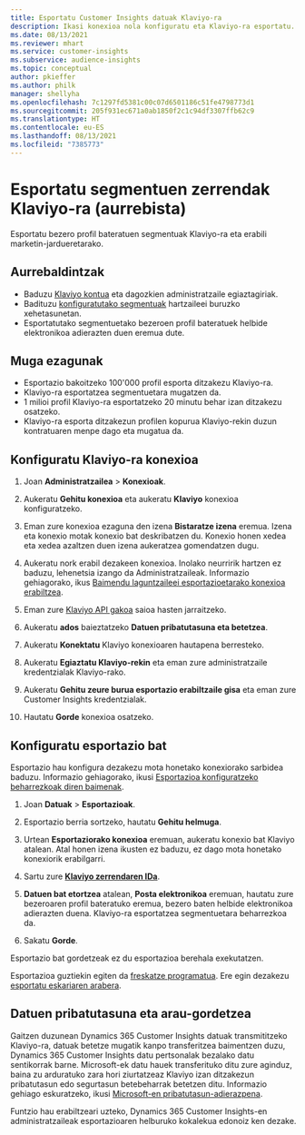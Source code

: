 ```yaml
---
title: Esportatu Customer Insights datuak Klaviyo-ra
description: Ikasi konexioa nola konfiguratu eta Klaviyo-ra esportatu.
ms.date: 08/13/2021
ms.reviewer: mhart
ms.service: customer-insights
ms.subservice: audience-insights
ms.topic: conceptual
author: pkieffer
ms.author: philk
manager: shellyha
ms.openlocfilehash: 7c1297fd5381c00c07d6501186c51fe4798773d1
ms.sourcegitcommit: 205f931ec671a0ab1850f2c1c94df3307ffb62c9
ms.translationtype: HT
ms.contentlocale: eu-ES
ms.lasthandoff: 08/13/2021
ms.locfileid: "7385773"
---
```

# <a name="export-segment-lists-to-klaviyo-preview"></a>Esportatu segmentuen zerrendak Klaviyo-ra (aurrebista)

Esportatu bezero profil bateratuen segmentuak Klaviyo-ra eta erabili marketin-jardueretarako.

## <a name="prerequisites"></a>Aurrebaldintzak

-   Baduzu [Klaviyo kontua](https://www.klaviyo.com/) eta dagozkien administratzaile egiaztagiriak.
-   Badituzu [konfiguratutako segmentuak](segments.md) hartzaileei buruzko xehetasunetan.
-   Esportatutako segmentuetako bezeroen profil bateratuek helbide elektronikoa adierazten duen eremua dute.

## <a name="known-limitations"></a>Muga ezagunak

- Esportazio bakoitzeko 100'000 profil esporta ditzakezu Klaviyo-ra.
- Klaviyo-ra esportatzea segmentuetara mugatzen da.
- 1 milioi profil Klaviyo-ra esportatzeko 20 minutu behar izan ditzakezu osatzeko. 
- Klaviyo-ra esporta ditzakezun profilen kopurua Klaviyo-rekin duzun kontratuaren menpe dago eta mugatua da.

## <a name="set-up-connection-to-klaviyo"></a>Konfiguratu Klaviyo-ra konexioa

1. Joan **Administratzailea** > **Konexioak**.

1. Aukeratu **Gehitu konexioa** eta aukeratu **Klaviyo** konexioa konfiguratzeko.

1. Eman zure konexioa ezaguna den izena **Bistaratze izena** eremua. Izena eta konexio motak konexio bat deskribatzen du. Konexio honen xedea eta xedea azaltzen duen izena aukeratzea gomendatzen dugu.

1. Aukeratu nork erabil dezakeen konexioa. Inolako neurririk hartzen ez baduzu, lehenetsia izango da Administratzaileak. Informazio gehiagorako, ikus [Baimendu laguntzaileei esportazioetarako konexioa erabiltzea](connections.md#allow-contributors-to-use-a-connection-for-exports).

1. Eman zure [Klaviyo API gakoa](https://help.klaviyo.com/hc/articles/115005062267-How-to-Manage-Your-Account-s-API-Keys) saioa hasten jarraitzeko. 

1. Aukeratu **ados** baieztatzeko **Datuen pribatutasuna eta betetzea**.

1. Aukeratu **Konektatu** Klaviyo konexioaren hautapena berresteko.

1. Aukeratu **Egiaztatu Klaviyo-rekin** eta eman zure administratzaile kredentzialak Klaviyo-rako.

1. Aukeratu **Gehitu zeure burua esportazio erabiltzaile gisa** eta eman zure Customer Insights kredentzialak.

1. Hautatu **Gorde** konexioa osatzeko.

## <a name="configure-an-export"></a>Konfiguratu esportazio bat

Esportazio hau konfigura dezakezu mota honetako konexiorako sarbidea baduzu. Informazio gehiagorako, ikusi [Esportazioa konfiguratzeko beharrezkoak diren baimenak](export-destinations.md#set-up-a-new-export).

1. Joan **Datuak** > **Esportazioak**.

1. Esportazio berria sortzeko, hautatu **Gehitu helmuga**.

1. Urtean **Esportaziorako konexioa** eremuan, aukeratu konexio bat Klaviyo atalean. Atal honen izena ikusten ez baduzu, ez dago mota honetako konexiorik erabilgarri.

1. Sartu zure [**Klaviyo zerrendaren IDa**](https://help.klaviyo.com/hc/articles/115005078647-How-to-Find-a-List-ID).     

3. **Datuen bat etortzea** atalean, **Posta elektronikoa** eremuan, hautatu zure bezeroaren profil bateratuko eremua, bezero baten helbide elektronikoa adierazten duena. Klaviyo-ra esportatzea segmentuetara beharrezkoa da.

1. Sakatu **Gorde**.

Esportazio bat gordetzeak ez du esportazioa berehala exekutatzen.

Esportazioa guztiekin egiten da [freskatze programatua](system.md#schedule-tab). Ere egin dezakezu [esportatu eskariaren arabera](export-destinations.md#run-exports-on-demand). 


## <a name="data-privacy-and-compliance"></a>Datuen pribatutasuna eta arau-gordetzea

Gaitzen duzunean Dynamics 365 Customer Insights datuak transmititzeko Klaviyo-ra, datuak betetze mugatik kanpo transferitzea baimentzen duzu, Dynamics 365 Customer Insights datu pertsonalak bezalako datu sentikorrak barne. Microsoft-ek datu hauek transferituko ditu zure aginduz, baina zu arduratuko zara hori ziurtatzeaz Klaviyo izan ditzakezun pribatutasun edo segurtasun betebeharrak betetzen ditu. Informazio gehiago eskuratzeko, ikusi [Microsoft-en pribatutasun-adierazpena](https://go.microsoft.com/fwlink/?linkid=396732).

Funtzio hau erabiltzeari uzteko, Dynamics 365 Customer Insights-en administratzaileak esportazioaren helburuko kokalekua edonoiz ken dezake.
